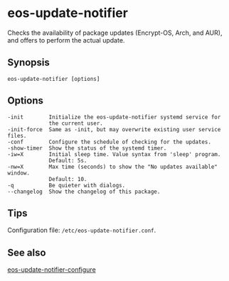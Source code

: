 # eos-update-notifier

Checks the availability of package updates (Encrypt-OS, Arch, and AUR), and offers to perform the actual update.

## Synopsis
```
eos-update-notifier [options]
```
## Options
```
-init        Initialize the eos-update-notifier systemd service for
             the current user.
-init-force  Same as -init, but may overwrite existing user service files.
-conf        Configure the schedule of checking for the updates.
-show-timer  Show the status of the systemd timer.
-iw=X        Initial sleep time. Value syntax from 'sleep' program.
             Default: 5s.
-nw=X        Max time (seconds) to show the "No updates available" window.
             Default: 10.
-q           Be quieter with dialogs.
--changelog  Show the changelog of this package.
```

## Tips

Configuration file: `/etc/eos-update-notifier.conf`.

## See also

[eos-update-notifier-configure](/etc/eos-apps-info/pageinfo/eos-update-notifier-configure/eos-update-notifier-configure.html)
